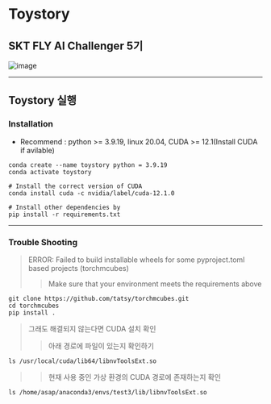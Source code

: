 # Toystory
## SKT FLY AI Challenger 5기

![image](https://img.shields.io/badge/Python-3776AB?style=for-the-badge&logo=python&logoColor=white)

---
## Toystory 실행
### Installation
- Recommend : python >= 3.9.19, linux 20.04, CUDA >= 12.1(Install CUDA if avilable)
```
conda create --name toystory python = 3.9.19
conda activate toystory

# Install the correct version of CUDA
conda install cuda -c nvidia/label/cuda-12.1.0

# Install other dependencies by
pip install -r requirements.txt
```
---
### Trouble Shooting
> ERROR: Failed to build installable wheels for some pyproject.toml based projects (torchmcubes)
>> Make sure that your environment meets the requirements above
```
git clone https://github.com/tatsy/torchmcubes.git
cd torchmcubes
pip install .
```

> 그래도 해결되지 않는다면 CUDA 설치 확인
>> 아래 경로에 파일이 있는지 확인하기
```
ls /usr/local/cuda/lib64/libnvToolsExt.so
```
>> 현재 사용 중인 가상 환경의 CUDA 경로에 존재하는지 확인
```
ls /home/asap/anaconda3/envs/test3/lib/libnvToolsExt.so
```






